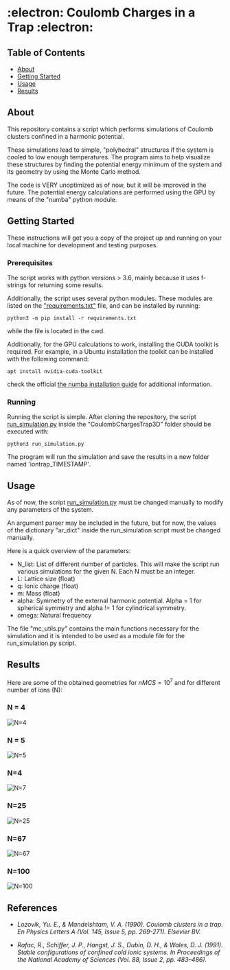 # :electron: Coulomb Charges in a Trap :electron:

## Table of Contents

- [About](#about)
- [Getting Started](#getting_started)
- [Usage](#usage)
- [Results](#results)

## About <a name = "about"></a>
This repository contains a script which performs simulations of Coulomb clusters confined in a harmonic potential.

These simulations lead to simple, "polyhedral" structures if the system
is cooled to low enough temperatures. The program aims to help visualize these structures by finding the potential energy minimum of the system and its geometry by using the Monte Carlo method.

The code is VERY unoptimized as of now, but it will be improved in the future. The potential energy calculations are performed using the GPU by means of the "numba" python module.


## Getting Started <a name = "getting_started"></a>

These instructions will get you a copy of the project up and running on your local machine for development and testing purposes. 

### Prerequisites

The script works with python versions > 3.6, mainly because it uses f-strings for returning some results.

Additionally, the script uses several python modules. These modules are listed on the ["requirements.txt"](CoulombChargesTrap3D/run_simulation.py) file, and can be installed by running:

```
python3 -m pip install -r requirements.txt 
```
while the file is located in the cwd.

Additionally, for the GPU calculations to work, installing the CUDA toolkit is required. For example, in a Ubuntu installation the toolkit can be installed with the following command:

```
apt install nvidia-cuda-toolkit
```

check the official [the numba installation guide](https://numba.readthedocs.io/en/stable/user/installing.html) for additional information.

### Running

Running the script is simple.
After cloning the repository, the script [run_simulation.py](CoulombChargesTrap3D/run_simulation.py) inside the "CoulombChargesTrap3D" folder should be executed with:

```
python3 run_simulation.py
```
The program will run the simulation and save the results in a new folder named 'iontrap_TIMESTAMP'.


## Usage <a name = "usage"></a>
As of now, the script [run_simulation.py](CoulombChargesTrap3D/run_simulation.py) must be changed manually to 
modify any parameters of the system.

An argument parser may be included in the future, but for now, the values
of the dictionary "ar_dict" inside the run_simulation script must be changed
manually.

Here is a quick overview of the parameters:

- N_list: List of different number of particles. This will make the script run various simulations for the given N. Each N must be an integer.
- L: Lattice size (float)
- q: Ionic charge (float)
- m: Mass (float)
- alpha: Symmetry of the external harmonic potential. Alpha = 1 for spherical
symmetry and alpha != 1 for cylindrical symmetry.
- omega: Natural frequency

The file "mc_utils.py" contains the main functions necessary for the simulation
and it is intended to be used as a module file for the run_simulation.py script.

## Results <a name = "results"></a>

Here are some of the obtained geometries for $nMCS = 10^7$ and for different number of ions (N):

### N = 4

![N=4](images/vmdscene_4_final.png)

### N = 5

![N=5](images/vmdscene_5_new.png)

### N=4

![N=7](images/vmdscene_7_last.png)

### N=25

![N=25](images/vmdscene_25_last.png)

### N=67

![N=67](images/vmdscene_67_clear.png)

### N=100

![N=100](images/vmdscene_100.png)



## References <a name = "references"></a>
- *Lozovik, Yu. E., & Mandelshtam, V. A. (1990). Coulomb clusters in a trap. En Physics Letters A (Vol. 145, Issue 5, pp. 269-271). Elsevier BV.*

- *Rafac, R., Schiffer, J. P., Hangst, J. S., Dubin, D. H., & Wales, D. J. (1991). Stable configurations of confined cold ionic systems. In Proceedings of the National Academy of Sciences (Vol. 88, Issue 2, pp. 483–486).*

